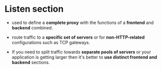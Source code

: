 # Listen section

* used to define a __complete proxy__ with the functions of a __frontend__ and __backend__ combined.
* route traffic to a __specific set of servers__ or for __non-HTTP-related__ configurations such as TCP gateways.

* If you need to split traffic towards __separate pools of servers__ or your application is getting larger then it's better to __use distinct frontend and backend__ sections.

